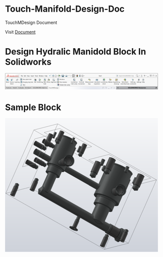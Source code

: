 # Touch-Manifold-Design-Doc

TouchMDesign Document 

Visit [Document](https://td.dududu.space)

# Design Hydralic Manidold Block In Solidworks

![](./src/.vuepress/public/cmdmgr.png)

# Sample Block

![](./src/.vuepress/public/block.png)
